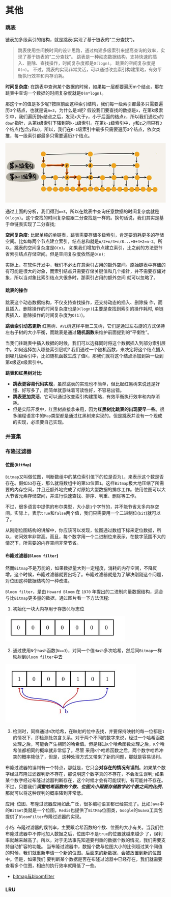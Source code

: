 # 其他

### 跳表
链表加多级索引的结构，就是跳表(实现了基于链表的“二分查找”)。

> 跳表使用空间换时间的设计思路，通过构建多级索引来提高查询的效率，实现了基于链表的“二分查找”。
跳表是一种动态数据结构，支持快速的插入、删除、查找操作，时间复杂度都是`O(logn)`。 跳表的空间复杂度是`O(n)`。
不过，跳表的实现非常灵活，可以通过改变索引构建策略，有效平衡执行效率和内存消耗。

**时间复杂度:**
在跳表中查询某个数据的时候，如果每一层都要遍历m个结点，那在跳表中查询一个数据的时间复杂度就是`O(m*logn)`。

那这个m的值是多少呢?按照前面这种索引结构，我们每一级索引都最多只需要遍历`3`个结点，也就是说`m=3`，为什么是`3`呢?
假设我们要查找的数据是`x`，在第k级索引中，我们遍历到`y`结点之后，发现`x`大于`y`，小于后面的结点`z`，所以我们通过`y`的`down`指针，从第`k`级索引下降到第`k-1`级索引。在第`k-1`级索引中，`y`和`z`之间只有`3`个结点(包含`y`和`z`)，所以，我们在`K-1`级索引中最多只需要遍历`3`个结点，依次类推，每一级索引都最多只需要遍历`3`个结点。

![跳表查询](../Resources/跳表查询.png)

通过上面的分析，我们得到`m=3`，所以在跳表中查询任意数据的时间复杂度就是`O(logn)`。这个查找的时间复杂度跟二分查找是一样的。换句话说，我们其实是基于单链表实现了二分查找;

**空间复杂度:**
比起单纯的单链表，跳表需要存储多级索引，肯定要消耗更多的存储空间。比如每两个节点建立索引，结点总和就是`n/2+n/4+n/8...+8+4+2=n-2`。所以，跳表的空间复杂度是`O(n)`。
如果我们增加节点建立索引，比之前的方法更节省索引结点存储空间。但是空间复杂度依然是`O(n)`;

实际上，在软件开发中，我们不必太在意索引占用的额外空间。原始链表中存储的有可能是很大的对象，而索引结点只需要存储关键值和几个指针，并不需要存储对象，所以当对象比索引结点大很多时，那索引占用的额外空间 就可以忽略了。

#### 跳表的操作
跳表这个动态数据结构，不仅支持查找操作，还支持动态的插入、删除操
作，而且插入、删除操作的时间复杂度也是`O(logn)`(主要是查找到索引的操作耗时, 单链表插入、删除操作的时间复杂度为`O(1)`)。

**跳表索引动态更新**
红黑树、`AVL`树这样平衡二叉树，它们是通过左右旋的方式保持左右子树的大小平衡，而跳表是通过**随机函数**来维护前面提到的“平衡性”。

当我们往跳表中插入数据的时候，我们可以选择同时将这个数据插入到部分索引层中。如何选择加入哪些索引层呢?
我们通过一个随机函数，来决定将这个结点插入到哪几级索引中，比如随机函数生成了值`K`，那我们就将这个结点添加到第一级到第`K`级这`K`级索引中。

**跳表和红黑树对比:**
* **跳表更容易代码实现**，虽然跳表的实现也不简单，但比起红黑树来说还是好懂、好写多了，而简单就意味着可读性好，不容易出错。
* **跳表更加灵活**，它可以通过改变索引构建策略，有效平衡执行效率和内存消耗。
* 但是实际开发中，红黑树直接拿来用，因为**红黑树比跳表的出现要早一些**。很多编程语言中的`Map`类型都是通过红黑树来实现的。但是跳表并没有一个现成的实现，必须要自己实现。

### 并查集

### 布隆过滤器
#### 位图(`BitMap`)
`Bitmap`又叫做位图，判断数组中的某位索引值下的位是否为`1`，来表示这个数是否存在。假如`53`存在，那么就将数组中的第`53`位置`1`。这样`Bitmap`极大地压缩了所需要的内存空间，并且还额外地完成了对原始大型数据的排序工作。使用位图可以大大节省元素存储空间，并进行快速查找、排序、判重、删除等工作。

不过，很多语言中提供的布尔类型，大小是`1`个字节的，并不能节省太多内存空间。实际上，表示`true`和`false`两个值，我们只需要用一个二进制位(`bit`)就可以了。

从刚刚位图结构的讲解中，你应该可以发现，位图通过数组下标来定位数据，所以，访问效率非常高。而且，每个数字用一个二进制位来表示，在数字范围不大的情况下，所需要的内存空间非常节省。

#### 布隆过滤器(`Bloom filter`)
然而`Bitmap`不是万能的，如果数据量大到一定程度，消耗的内存空间，不降反增。这个时候，布隆过滤器就要出场了。布隆过滤器就是为了解决刚刚这个问题，对位图这种数据结构的一种改进。

`Bloom filter`，是由 `Howard Bloom` 在 `1970` 年提出的二进制向量数据结构，适合与比`Bitmap`更多量的数据，通过图片看一下方法流程:
1. 初始化一块大内存用于存放`01`标志位

![BloomFilter1](../Resources/BloomFilter1.png)

2. 通过使用`N`个`hash`函数(`N==3`)，对同一个值`Hash`多次哈希，然后同`Bitmap`一样映射到`Bloom filter`中去

![BloomFilter2](../Resources/BloomFilter2.png)

3. 检测时，同样通过`N`次哈希，在映射的位中去找，并要保持映射的每一位都是`1`的情况下，即检测处包含关系。对于两个不同的数字来说，经过一个哈希函数处理之后，可能会产生相同的哈希值。但是经过`K`个哈希函数处理之后，`K`个哈希值都相同的概率就非常低了。尽管 采用`K`个哈希函数之后，两个数字哈希冲突的概率降低了，但是，这种处理方式又带来了新的问题，那就是容易误判。

布隆过滤器的误判有一个特点，那就是，它只会**对存在的情况有误判**。如果某个数字经过布隆过滤器判断不存在，那说明这个数字真的不存在，不会发生误判; 如果某个数字经过布隆过滤器判断存在，这个时候才会有可能误判，有可能并不存在。不过，只要我们***调整哈希函数的个数、位图大小跟要存储数字的个数之间的比例***，那就可以将这种误判的概率降到非常低。


应用:
位图、布隆过滤器应用如此广泛，很多编程语言都已经实现了。比如`Java`中的`BitSet`类就是一个位图，`Redis`也提供了`BitMap`位图类，`Google`的`Guava`工具包提供了`BloomFilter`布隆过滤器的实现。

小结:
 布隆过滤器的误判率，主要跟哈希函数的个数、位图的大小有关。当我们往布隆过滤器中不停地加入数据之后，位图中不是`true`的位置就越来越少 了，误判率就越来越高了。所以，对于无法事先知道要判重的数据个数的情况，我们需要支持自动扩容的功能。
当布隆过滤器中，数据个数与位图大小的比例超过某个阈值的时候，我们就重新申请一个新的位图。后面来的新数据，会被放置到新的位图中。但是，如果我们 要判断某个数据是否在布隆过滤器中已经存在，我们就需要查看多个位图，相应的执行效率就降低了一些。

* [bitmap与bloomfilter](https://blog.csdn.net/ivysister/article/details/50987562)

### LRU
